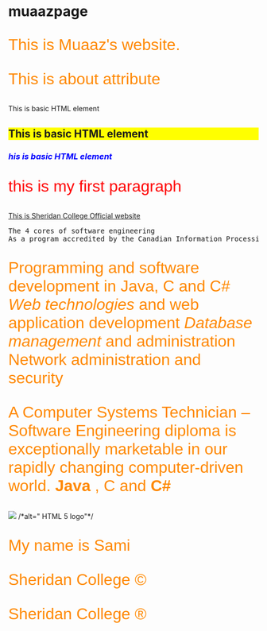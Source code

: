 # muaazpage
This is Muaaz's  website.
<!DOCTYPE HTML>
<htmL>

<TITLE> My first Page      </TITLE>
<body>
<style type="text/css">
p { font-family: sans-serif; color: #FF8800; font-size: 24pt; } /*comments*/
h2 { background-color: yellow; }
</style>


<p title="Important section"> This is about attribute </P>
<h1style = "font-size: "> This is basic HTML element </h1>
<h2> This is basic HTML element </h2>
<h3 style="color:blue"><i>his is basic HTML element</i> </h3>
<p style="color:red">  this is my first paragraph </p>
<a href="https://www.sheridancollege.ca/"> This is Sheridan College Official website </a>
    <pre>The 4 cores of software engineering
As a program accredited by the Canadian Information Processing Society (CIPS), we concentrate on four core areas of software engineering: </pre>
<p>
Programming and software development in Java, C and C# &nbsp; &nbsp; &nbsp; 
<i>Web technologies </i> and web application development
<em>Database management </em> and administration
Network administration and security </p>
<p>A Computer Systems Technician –<br> Software Engineering diploma is exceptionally marketable in our rapidly changing computer-driven world.
    <b> Java </b>, C and <strong>C# </strong></p>
<picture>
<source srcset="pic.png" media ="(max-width: 1500px)">
<source srcset="pic.png" media ="(max-width: 600px)">
<source srcset="pic.png" media ="(max-width: 200px)">
<source srcset="pic.png">
<IMG SRC="pic.png">
<picture/>
/*alt=" HTML 5 logo"*/

<p> My name is Sami </p>


<p> Sheridan College &copy; </P>
<p> Sheridan College &reg; <p>

</body> 



</HTML>
